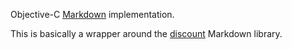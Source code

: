Objective-C [Markdown](http://daringfireball.net/projects/markdown/) implementation.

This is basically a wrapper around the [discount](https://github.com/Orc/discount) Markdown library.